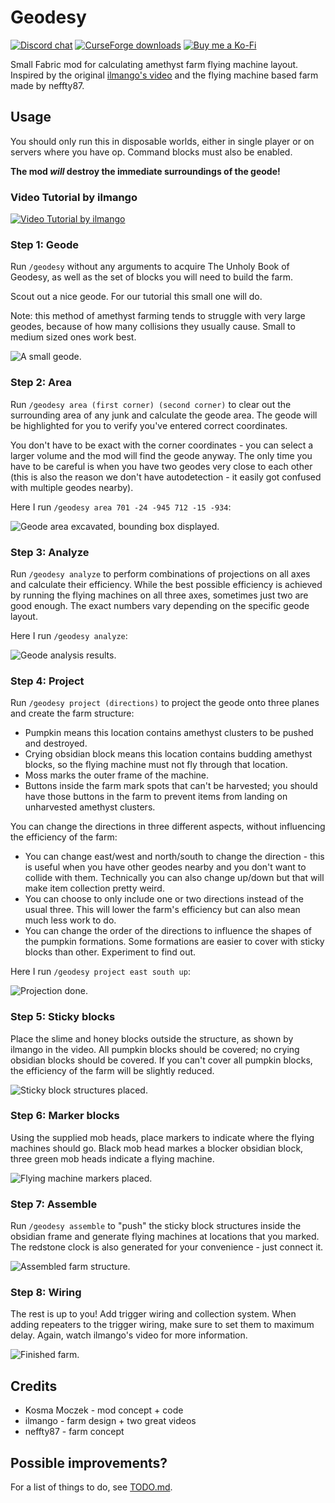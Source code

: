 # Geodesy

[![Discord chat](https://img.shields.io/badge/chat%20on-discord-7289DA?logo=discord&logoColor=white)](https://kosma.pl/discord) [![CurseForge downloads](http://cf.way2muchnoise.eu/title/geodesy.svg)](https://www.curseforge.com/minecraft/mc-mods/geodesy) [![Buy me a Ko-Fi](https://img.shields.io/badge/Buy%20me%20a-Ko--Fi-ff69b4?logo=ko-fi)](https://ko-fi.com/kosmolot)

Small Fabric mod for calculating amethyst farm flying machine layout. Inspired by
the original [ilmango's video](https://www.youtube.com/watch?v=fY90xF3ug84) and
the flying machine based farm made by neffty87.

## Usage

You should only run this in disposable worlds, either in single player or on servers
where you have op. Command blocks must also be enabled.

**The mod *will* destroy the immediate surroundings of the geode!**

### Video Tutorial by ilmango

[![Video Tutorial by ilmango](https://raw.githubusercontent.com/kosma/geodesy-fabric/master/assets/video.jpg)](https://www.youtube.com/watch?v=9tfW5cx58CY)

### Step 1: Geode

Run `/geodesy` without any arguments to acquire The Unholy Book of Geodesy,
as well as the set of blocks you will need to build the farm.

Scout out a nice geode. For our tutorial this small one will do.

Note: this method of amethyst farming tends to struggle with very large geodes,
because of how many collisions they usually cause. Small to medium sized ones
work best.

![A small geode.](https://raw.githubusercontent.com/kosma/geodesy-fabric/master/assets/geode1.png)

### Step 2: Area

Run `/geodesy area (first corner) (second corner)` to clear out the surrounding
area of any junk and calculate the geode area. The geode will be highlighted for you
to verify you've entered correct coordinates.

You don't have to be exact with the corner coordinates - you can select a larger
volume and the mod will find the geode anyway. The only time you have to be careful
is when you have two geodes very close to each other (this is also the reason we don't
have autodetection - it easily got confused with multiple geodes nearby).

Here I run `/geodesy area 701 -24 -945 712 -15 -934`:

![Geode area excavated, bounding box displayed.](https://raw.githubusercontent.com/kosma/geodesy-fabric/master/assets/geode2.png)

### Step 3: Analyze

Run `/geodesy analyze` to perform combinations of projections on all axes and calculate
their efficiency. While the best possible efficiency is achieved by running the flying
machines on all three axes, sometimes just two are good enough. The exact numbers vary
depending on the specific geode layout.

Here I run `/geodesy analyze`:

![Geode analysis results.](https://raw.githubusercontent.com/kosma/geodesy-fabric/master/assets/geode3.png)

### Step 4: Project

Run `/geodesy project (directions)` to project the geode onto three planes and create
the farm structure:

* Pumpkin means this location contains amethyst clusters to be pushed and destroyed.
* Crying obsidian block means this location contains budding amethyst blocks, so
  the flying machine must not fly through that location.
* Moss marks the outer frame of the machine.
* Buttons inside the farm mark spots that can't be harvested; you should have those
  buttons in the farm to prevent items from landing on unharvested amethyst clusters.

You can change the directions in three different aspects, without influencing the
efficiency of the farm:

* You can change east/west and north/south to change the direction - this is useful
  when you have other geodes nearby and you don't want to collide with them. Technically
  you can also change up/down but that will make item collection pretty weird.
* You can choose to only include one or two directions instead of the usual three.
  This will lower the farm's efficiency but can also mean much less work to do.
* You can change the order of the directions to influence the shapes of the pumpkin formations.
  Some formations are easier to cover with sticky blocks than other. Experiment to find out.

Here I run `/geodesy project east south up`:

![Projection done.](https://raw.githubusercontent.com/kosma/geodesy-fabric/master/assets/geode4.png)

### Step 5: Sticky blocks

Place the slime and honey blocks outside the structure, as shown by ilmango in the video.
All pumpkin blocks should be covered; no crying obsidian blocks should be covered. If you
can't cover all pumpkin blocks, the efficiency of the farm will be slightly reduced.

![Sticky block structures placed.](https://raw.githubusercontent.com/kosma/geodesy-fabric/master/assets/geode5.png)

### Step 6: Marker blocks

Using the supplied mob heads, place markers to indicate where the flying machines
should go. Black mob head markes a blocker obsidian block, three green mob heads
indicate a flying machine.

![Flying machine markers placed.](https://raw.githubusercontent.com/kosma/geodesy-fabric/master/assets/geode6.png)

### Step 7: Assemble

Run `/geodesy assemble` to "push" the sticky block structures inside the obsidian frame
and generate flying machines at locations that you marked. The redstone clock is also 
generated for your convenience - just connect it.

![Assembled farm structure.](https://raw.githubusercontent.com/kosma/geodesy-fabric/master/assets/geode7.png)

### Step 8: Wiring

The rest is up to you! Add trigger wiring and collection system. When adding repeaters to the trigger
wiring, make sure to set them to maximum delay.  Again, watch ilmango's video for more information.

![Finished farm.](https://raw.githubusercontent.com/kosma/geodesy-fabric/master/assets/geode8.png)

## Credits

* Kosma Moczek - mod concept + code
* ilmango - farm design + two great videos
* neffty87 - farm concept

## Possible improvements?

For a list of things to do, see [TODO.md](TODO.md).

